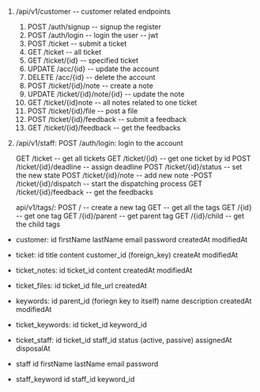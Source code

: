 1. /api/v1/customer -- customer related endpoints
   1. POST /auth/signup -- signup the register
   2. POST /auth/login -- login the user -- jwt
   3. POST /ticket -- submit a ticket
   4. GET /ticket -- all ticket
   5. GET /ticket/{id} -- specified ticket
   6. UPDATE /acc/{id} -- update the account
   7. DELETE /acc/{id} -- delete the account
   8. POST /ticket/{id}/note -- create a note
   9. UPDATE /ticket/{id}/note/{id} -- update the note
   10. GET /ticket/{id}note -- all notes related to one ticket
   11. POST /ticket/{id}/file -- post a file
   12. POST /ticket/{id}/feedback -- submit a feedback
   13. GET /ticket/{id}/feedback -- get the feedbacks

2. /api/v1/staff:
   POST /auth/login: login to the account

   GET /ticket                     -- get all tickets
   GET /ticket/{id}                -- get one ticket by id
   POST /ticket/{id}/deadline      -- assign deadline
   POST /ticket/{id}/status        -- set the new state
   POST /ticket/{id}/note          -- add new note
   -POST /ticket/{id}/dispatch      -- start the dispatching process
   GET /ticket/{id}/feedback       -- get the feedbacks


    api/v1/tags/:
        POST /            -- create a new tag
        GET               -- get all the tags
        GET /{id}         -- get one tag
        GET /{id}/parent  -- get parent tag
        GET /{id}/child   -- get the child tags

- customer:
  id
  firstName
  lastName
  email
  password
  createdAt
  modifiedAt

- ticket:
  id
  title
  content
  customer_id (foreign_key)
  createAt
  modifiedAt

- ticket_notes:
  id
  ticket_id
  content
  createdAt
  modifiedAt

- ticket_files:
  id
  ticket_id
  file_url
  createdAt

- keywords:
  id
  parent_id (foriegn key to itself)
  name
  description
  createdAt
  modifiedAt

- ticket_keywords:
  id
  ticket_id
  keyword_id

- ticket_staff:
  id
  ticket_id
  staff_id
  status (active, passive)
  assignedAt
  disposalAt

- staff
  id
  firstName
  lastName
  email
  password

- staff_keyword
  id
  staff_id
  keyword_id
